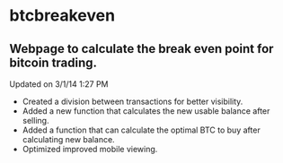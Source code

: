 btcbreakeven
============

Webpage to calculate the break even point for bitcoin trading. 
------------

Updated on 3/1/14 1:27 PM
- Created a division between transactions for better visibility.
- Added a new function that calculates the new usable balance after selling.
- Added a function that can calculate the optimal BTC to buy after calculating new balance.
- Optimized improved mobile viewing.
